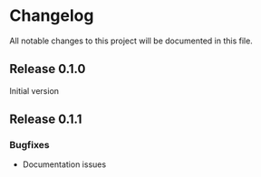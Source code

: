 # Changelog

All notable changes to this project will be documented in this file.

## Release 0.1.0

Initial version

## Release 0.1.1

### Bugfixes

* Documentation issues
